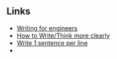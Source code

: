 ## Links 
- [Writing for engineers](https://www.heinrichhartmann.com/posts/writing/)
- [How to Write/Think more clearly](http://www.covingtoninnovations.com/mc/WriteThinkLearn.pdf)
- [Write 1 sentence per line](https://sive.rs/1s)
- 